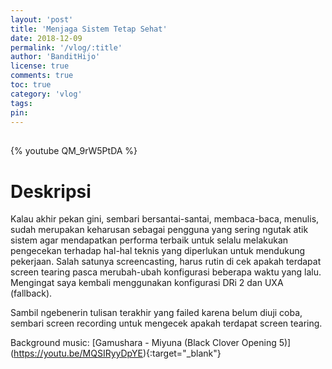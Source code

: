 ```yaml
---
layout: 'post'
title: 'Menjaga Sistem Tetap Sehat'
date: 2018-12-09
permalink: '/vlog/:title'
author: 'BanditHijo'
license: true
comments: true
toc: true
category: 'vlog'
tags:
pin:
---
```


<div style="margin-top:30px;"></div>
<!-- EMBED CONTAINER: YOUTUBE -->

{% youtube QM_9rW5PtDA %}

# Deskripsi

 Kalau akhir pekan gini, sembari bersantai-santai, membaca-baca, menulis, sudah merupakan keharusan sebagai pengguna yang sering ngutak atik sistem agar mendapatkan performa terbaik untuk selalu melakukan pengecekan terhadap hal-hal teknis yang diperlukan untuk mendukung pekerjaan. Salah satunya screencasting, harus rutin di cek apakah terdapat screen tearing pasca merubah-ubah konfigurasi beberapa waktu yang lalu. Mengingat saya kembali menggunakan konfigurasi DRi 2 dan UXA (fallback).

Sambil ngebenerin tulisan terakhir yang failed karena belum diuji coba, sembari screen recording untuk mengecek apakah terdapat screen tearing.

Background music:
[Gamushara - Miyuna (Black Clover Opening 5)]
(https://youtu.be/MQSIRyyDpYE){:target="_blank"}
